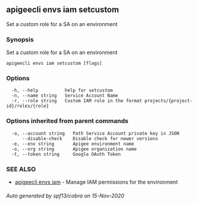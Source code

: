 ## apigeecli envs iam setcustom

Set a custom role for a SA on an environment

### Synopsis

Set a custom role for a SA on an environment

```
apigeecli envs iam setcustom [flags]
```

### Options

```
  -h, --help          help for setcustom
  -n, --name string   Service Account Name
  -r, --role string   Custom IAM role in the format projects/{project-id}/roles/{role}
```

### Options inherited from parent commands

```
  -a, --account string   Path Service Account private key in JSON
      --disable-check    Disable check for newer versions
  -e, --env string       Apigee environment name
  -o, --org string       Apigee organization name
  -t, --token string     Google OAuth Token
```

### SEE ALSO

* [apigeecli envs iam](apigeecli_envs_iam.md)	 - Manage IAM permissions for the environment

###### Auto generated by spf13/cobra on 15-Nov-2020
